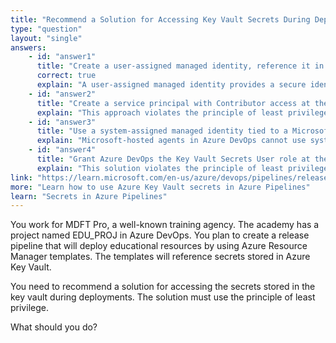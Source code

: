 ```yaml
---
title: "Recommend a Solution for Accessing Key Vault Secrets During Deployments"
type: "question"
layout: "single"
answers:
    - id: "answer1"
      title: "Create a user-assigned managed identity, reference it in the service connection, and grant it Key Vault access via an access policy"
      correct: true
      explain: "A user-assigned managed identity provides a secure identity that can be referenced in the service connection and granted only the specific access needed to retrieve secrets from Key Vault. Using an access policy allows precise control over which secrets can be accessed, adhering to the principle of least privilege by granting only the required permissions."
    - id: "answer2"
      title: "Create a service principal with Contributor access at the subscription level and reference it in the service connection"
      explain: "This approach violates the principle of least privilege by granting Contributor access at the subscription level, which provides far more permissions than necessary to access Key Vault secrets. A service principal with such broad access represents a significant security risk as it could modify many other resources in the subscription."
    - id: "answer3"
      title: "Use a system-assigned managed identity tied to a Microsoft-hosted agent and configure RBAC on the Key Vault"
      explain: "Microsoft-hosted agents in Azure DevOps cannot use system-assigned managed identities. These agents are temporary and isolated environments that don't have persistent identities across pipeline runs. Microsoft-hosted agents have no built-in mechanism to authenticate to Azure resources using system-assigned managed identities, making this approach technically impossible for accessing Key Vault secrets during deployments."
    - id: "answer4"
      title: "Grant Azure DevOps the Key Vault Secrets User role at the subscription level to allow access during deployments"
      explain: "This solution violates the principle of least privilege by granting permissions at the subscription level, which would allow access to all key vaults in the subscription rather than just the specific vault needed for the deployment. Such broad access increases the security risk unnecessarily."
link: "https://learn.microsoft.com/en-us/azure/devops/pipelines/release/azure-key-vault"
more: "Learn how to use Azure Key Vault secrets in Azure Pipelines"
learn: "Secrets in Azure Pipelines"
---
```

You work for MDFT Pro, a well-known training agency. The academy has a project named EDU_PROJ in Azure DevOps. You plan to create a release pipeline that will deploy educational resources by using Azure Resource Manager templates. The templates will reference secrets stored in Azure Key Vault.

You need to recommend a solution for accessing the secrets stored in the key vault during deployments. The solution must use the principle of least privilege.

What should you do?